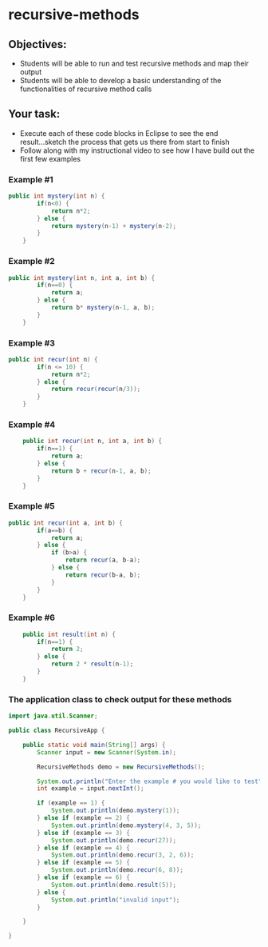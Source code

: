 # recursive-methods

## Objectives:
- Students will be able to run and test recursive methods and map their output 
- Students will be able to develop a basic understanding of the functionalities of recursive method calls

## Your task:
- Execute each of these code blocks in Eclipse to see the end result...sketch the process that gets us there from start to finish
- Follow along with my instructional video to see how I have build out the first few examples

### Example #1

```java
public int mystery(int n) {
		if(n<0) {
			return n*2;
		} else {
			return mystery(n-1) + mystery(n-2);
		}
	}
```

### Example #2

```java
public int mystery(int n, int a, int b) {
		if(n==0) {
			return a;
		} else {
			return b* mystery(n-1, a, b);
		}
	}
```

### Example #3

```java
public int recur(int n) {
		if(n <= 10) {
			return n*2;
		} else {
			return recur(recur(n/3));
		}
	}
```

### Example #4

```java 
	public int recur(int n, int a, int b) {
		if(n==1) {
			return a;
		} else {
			return b + recur(n-1, a, b);
		}
	}
```

### Example #5

```java
public int recur(int a, int b) {
		if(a==b) {
			return a;
		} else {
			if (b>a) {
				return recur(a, b-a);
			} else {
				return recur(b-a, b);
			}
		}
	}
```

### Example #6

```java
	public int result(int n) {
		if(n==1) {
			return 2;
		} else {
			return 2 * result(n-1);
		}
	}
```

### The application class to check output for these methods

```java
import java.util.Scanner;

public class RecursiveApp {

	public static void main(String[] args) {
		Scanner input = new Scanner(System.in);

		RecursiveMethods demo = new RecursiveMethods();

		System.out.println("Enter the example # you would like to test");
		int example = input.nextInt();

		if (example == 1) {
			System.out.println(demo.mystery(1));
		} else if (example == 2) {
			System.out.println(demo.mystery(4, 3, 5));
		} else if (example == 3) {
			System.out.println(demo.recur(27));
		} else if (example == 4) {
			System.out.println(demo.recur(3, 2, 6));
		} else if (example == 5) {
			System.out.println(demo.recur(6, 8));
		} else if (example == 6) {
			System.out.println(demo.result(5));
		} else {
			System.out.println("invalid input");
		}

	}

}
```


